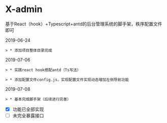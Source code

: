 # X-admin
基于React（hook）+Typescript+antd的后台管理系统的脚手架，秩序配置文件即可


2019-06-24  
 
    > * 添加项目整体目录完成 
 
2019-07-06  
 
    > * 实践react hook搭配antd（Ts写法）
    
    > * 添加配置文件config.js，实现配置文件实现动态增加左侧导航功能
 
2019-07-08  
 
    > * 基本完成脚手架（后续进行完善）

- [x] 功能已全部实现
- [ ] 未完全暴露接口
